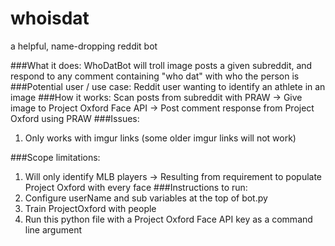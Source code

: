 # whoisdat
a helpful, name-dropping reddit bot

###What it does:
WhoDatBot will troll image posts a given subreddit, and respond to any comment containing "who dat" with who the person is
###Potential user / use case:
Reddit user wanting to identify an athlete in an image
###How it works:
Scan posts from subreddit with PRAW -> Give image to Project Oxford Face API -> Post comment response from Project Oxford using PRAW 
###Issues:
1. Only works with imgur links (some older imgur links will not work)

###Scope limitations:
1. Will only identify MLB players -> Resulting from requirement to populate Project Oxford with every face
###Instructions to run:
1. Configure userName and sub variables at the top of bot.py
2. Train ProjectOxford with people
3. Run this python file with a Project Oxford Face API key as a command line argument
